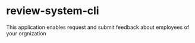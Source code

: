 # review-system-cli
This application enables request and submit feedback about employees of your orgnization
